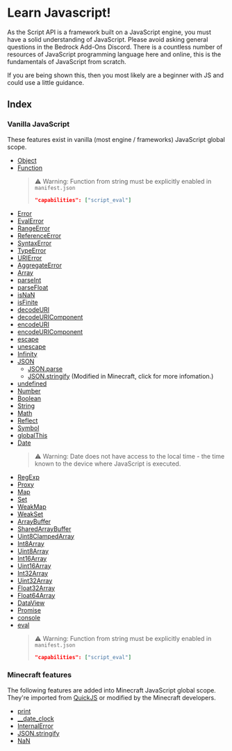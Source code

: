 # Learn Javascript!
As the Script API is a framework built on a JavaScript engine, you must have a solid understanding of JavaScript. Please avoid asking general questions in the Bedrock Add-Ons Discord. There is a countless number of resources of JavaScript programming language here and online, this is the fundamentals of JavaScript from scratch.

If you are being shown this, then you most likely are a beginner with JS and could use a little guidance.

## Index

### **Vanilla JavaScript**
These features exist in vanilla (most engine / frameworks) JavaScript global scope.

- [Object](https://developer.mozilla.org/en-US/docs/Web/JavaScript/Reference/Global_Objects/Object)
- [Function](https://developer.mozilla.org/en-US/docs/Web/JavaScript/Reference/Global_Objects/Function)
  > :warning: Warning: Function from string must be explicitly enabled in `manifest.json`
  > ```json
  > "capabilities": ["script_eval"]
  > ```
- [Error](https://developer.mozilla.org/en-US/docs/Web/JavaScript/Reference/Global_Objects/Error)
- [EvalError](https://developer.mozilla.org/en-US/docs/Web/JavaScript/Reference/Global_Objects/EvalError)
- [RangeError](https://developer.mozilla.org/en-US/docs/Web/JavaScript/Reference/Global_Objects/RangeError)
- [ReferenceError](https://developer.mozilla.org/en-US/docs/Web/JavaScript/Reference/Global_Objects/ReferenceError)
- [SyntaxError](https://developer.mozilla.org/en-US/docs/Web/JavaScript/Reference/Global_Objects/SyntaxError)
- [TypeError](https://developer.mozilla.org/en-US/docs/Web/JavaScript/Reference/Global_Objects/TypeError)
- [URIError](https://developer.mozilla.org/en-US/docs/Web/JavaScript/Reference/Global_Objects/URIError)
- [AggregateError](https://developer.mozilla.org/en-US/docs/Web/JavaScript/Reference/Global_Objects/AggregateError)
- [Array](https://developer.mozilla.org/en-US/docs/Web/JavaScript/Reference/Global_Objects/Array)
- [parseInt](https://developer.mozilla.org/en-US/docs/Web/JavaScript/Reference/Global_Objects/parseInt)
- [parseFloat](https://developer.mozilla.org/en-US/docs/Web/JavaScript/Reference/Global_Objects/parseFloat)
- [isNaN](https://developer.mozilla.org/en-US/docs/Web/JavaScript/Reference/Global_Objects/isNaN)
- [isFinite](https://developer.mozilla.org/en-US/docs/Web/JavaScript/Reference/Global_Objects/isFinite)
- [decodeURI](https://developer.mozilla.org/en-US/docs/Web/JavaScript/Reference/Global_Objects/decodeURI)
- [decodeURIComponent](https://developer.mozilla.org/en-US/docs/Web/JavaScript/Reference/Global_Objects/decodeURIComponent)
- [encodeURI](https://developer.mozilla.org/en-US/docs/Web/JavaScript/Reference/Global_Objects/encodeURI)
- [encodeURIComponent](https://developer.mozilla.org/en-US/docs/Web/JavaScript/Reference/Global_Objects/encodeURIComponent)
- [escape](https://developer.mozilla.org/en-US/docs/Web/JavaScript/Reference/Global_Objects/escape)
- [unescape](https://developer.mozilla.org/en-US/docs/Web/JavaScript/Reference/Global_Objects/unescape)
- [Infinity](https://developer.mozilla.org/en-US/docs/Web/JavaScript/Reference/Global_Objects/Infinity)
- [JSON](https://developer.mozilla.org/en-US/docs/Web/JavaScript/Reference/Global_Objects/JSON)
  - [JSON.parse](https://developer.mozilla.org/en-US/docs/Web/JavaScript/Reference/Global_Objects/JSON/parse)
  - [JSON.stringify](./JSON/stringify.md) (Modified in Minecraft, click for more infomation.)
- [undefined](https://developer.mozilla.org/en-US/docs/Web/JavaScript/Reference/Global_Objects/undefined)
- [Number](https://developer.mozilla.org/en-US/docs/Web/JavaScript/Reference/Global_Objects/Number)
- [Boolean](https://developer.mozilla.org/en-US/docs/Web/JavaScript/Reference/Global_Objects/Boolean)
- [String](https://developer.mozilla.org/en-US/docs/Web/JavaScript/Reference/Global_Objects/String)
- [Math](https://developer.mozilla.org/en-US/docs/Web/JavaScript/Reference/Global_Objects/Math)
- [Reflect](https://developer.mozilla.org/en-US/docs/Web/JavaScript/Reference/Global_Objects/Reflect)
- [Symbol](https://developer.mozilla.org/en-US/docs/Web/JavaScript/Reference/Global_Objects/Symbol)
- [globalThis](https://developer.mozilla.org/en-US/docs/Web/JavaScript/Reference/Global_Objects/globalThis)
- [Date](https://developer.mozilla.org/en-US/docs/Web/JavaScript/Reference/Global_Objects/Date)
  > :warning: Warning: Date does not have access to the local time - the time known to the device where JavaScript is executed.
- [RegExp](https://developer.mozilla.org/en-US/docs/Web/JavaScript/Reference/Global_Objects/RegExp)
- [Proxy](https://developer.mozilla.org/en-US/docs/Web/JavaScript/Reference/Global_Objects/Proxy)
- [Map](https://developer.mozilla.org/en-US/docs/Web/JavaScript/Reference/Global_Objects/Map)
- [Set](https://developer.mozilla.org/en-US/docs/Web/JavaScript/Reference/Global_Objects/Set)
- [WeakMap](https://developer.mozilla.org/en-US/docs/Web/JavaScript/Reference/Global_Objects/WeakMap)
- [WeakSet](https://developer.mozilla.org/en-US/docs/Web/JavaScript/Reference/Global_Objects/WeakSet)
- [ArrayBuffer](https://developer.mozilla.org/en-US/docs/Web/JavaScript/Reference/Global_Objects/ArrayBuffer)
- [SharedArrayBuffer](https://developer.mozilla.org/en-US/docs/Web/JavaScript/Reference/Global_Objects/SharedArrayBuffer)
- [Uint8ClampedArray](https://developer.mozilla.org/en-US/docs/Web/JavaScript/Reference/Global_Objects/Uint8ClampedArray)
- [Int8Array](https://developer.mozilla.org/en-US/docs/Web/JavaScript/Reference/Global_Objects/Int8Array)
- [Uint8Array](https://developer.mozilla.org/en-US/docs/Web/JavaScript/Reference/Global_Objects/Uint8Array)
- [Int16Array](https://developer.mozilla.org/en-US/docs/Web/JavaScript/Reference/Global_Objects/Int16Array)
- [Uint16Array](https://developer.mozilla.org/en-US/docs/Web/JavaScript/Reference/Global_Objects/Uint16Array)
- [Int32Array](https://developer.mozilla.org/en-US/docs/Web/JavaScript/Reference/Global_Objects/Int32Array)
- [Uint32Array](https://developer.mozilla.org/en-US/docs/Web/JavaScript/Reference/Global_Objects/Uint32Array)
- [Float32Array](https://developer.mozilla.org/en-US/docs/Web/JavaScript/Reference/Global_Objects/Float32Array)
- [Float64Array](https://developer.mozilla.org/en-US/docs/Web/JavaScript/Reference/Global_Objects/Float64Array)
- [DataView](https://developer.mozilla.org/en-US/docs/Web/JavaScript/Reference/Global_Objects/DataView)
- [Promise](https://developer.mozilla.org/en-US/docs/Web/JavaScript/Reference/Global_Objects/Promise)
- [console](./console.md)
- [eval](https://developer.mozilla.org/en-US/docs/Web/JavaScript/Reference/Global_Objects/eval)
  > :warning: Warning: Function from string must be explicitly enabled in `manifest.json`
  > ```json
  > "capabilities": ["script_eval"]
  > ```

### **Minecraft features**
The following features are added into Minecraft JavaScript global scope. They're imported from [QuickJS](https://github.com/bellard/quickjs) or modified by the Minecraft developers.

- [print](https://developer.mozilla.org/en-US/docs/Web/JavaScript/Reference/Global_Objects/print)
- [__date_clock](./__date_clock.md)
- [InternalError](https://developer.mozilla.org/en-US/docs/Web/JavaScript/Reference/Global_Objects/InternalError)
- [JSON.stringify](./JSON/stringify.md)
- [NaN](./NaN.md)
